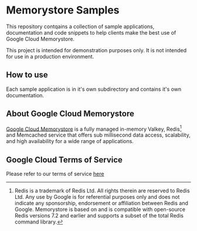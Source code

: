 # Memorystore Samples
This repository contqains a collection of sample applications, documentation and code snippets to help clients make the best use of Google Cloud Memorystore.

This project is intended for demonstration purposes only. It is not
intended for use in a production environment.

## How to use
Each sample application is in it's own subdirectory and contains it's own documentation.

## About Google Cloud Memorystore
[Google Cloud Memorystore](https://cloud.google.com/memorystore) is a fully managed in-memory Valkey, Redis[^redis] and Memcached service that offers sub millisecond data access, scalability, and high availability for a wide range of applications. 

## Google Cloud Terms of Service
Please refer to our terms of service [here](https://cloud.google.com/terms/service-terms)

[^redis]: Redis is a trademark of Redis Ltd. All rights therein are reserved to Redis Ltd. Any use by Google is for referential purposes only and does not indicate any sponsorship, endorsement or affiliation between Redis and Google. Memorystore is based on and is compatible with open-source Redis versions 7.2 and earlier and supports a subset of the total Redis command library.
